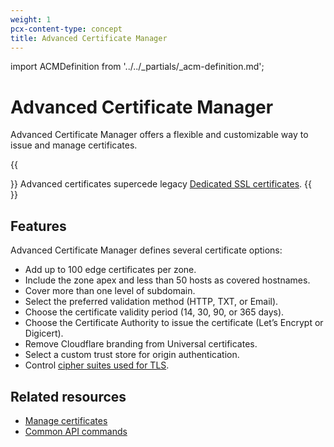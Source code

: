 ```yaml
---
weight: 1
pcx-content-type: concept
title: Advanced Certificate Manager
---
```


import ACMDefinition from '../../\_partials/\_acm-definition.md';

# Advanced Certificate Manager

Advanced Certificate Manager offers a flexible and customizable way to issue and manage certificates.

<ACMDefinition />

{{<Aside type="note" header="Note">}}
Advanced certificates supercede legacy [Dedicated SSL certificates](https://support.cloudflare.com/hc/articles/228009108).
{{</Aside>}}

## Features

Advanced Certificate Manager defines several certificate options:

*   Add up to 100 edge certificates per zone.
*   Include the zone apex and less than 50 hosts as covered hostnames.
*   Cover more than one level of subdomain.
*   Select the preferred validation method (HTTP, TXT, or Email).
*   Choose the certificate validity period (14, 30, 90, or 365 days).
*   Choose the Certificate Authority to issue the certificate (Let’s Encrypt or Digicert).
*   Remove Cloudflare branding from Universal certificates.
*   Select a custom trust store for origin authentication.
*   Control [cipher suites used for TLS](/ssl/ssl-tls/cipher-suites/#disable-cipher-suites).

## Related resources

*   [Manage certificates](/ssl/manage-certificates/)
*   [Common API commands](/ssl/api-commands/)
